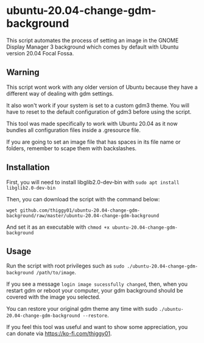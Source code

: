 # ubuntu-20.04-change-gdm-background

This script automates the process of setting an image in the GNOME Display Manager 3 background
which comes by default with Ubuntu version 20.04 Focal Fossa.

## Warning

This script wont work with any older version of Ubuntu because they have a different
way of dealing with gdm settings.

It also won't work if your system is set to a custom gdm3 theme. You will have to reset to the
default configuration of gdm3 before using the script.

This tool was made specifically to work with Ubuntu 20.04 as it now bundles all
configuration files inside a .gresource file.

If you are going to set an image file that has spaces in its file name or folders, remember to
scape them with backslashes.

## Installation

First, you will need to install libglib2.0-dev-bin with `sudo apt install libglib2.0-dev-bin`

Then, you can download the script with the command below:
```
wget github.com/thiggy01/ubuntu-20.04-change-gdm-background/raw/master/ubuntu-20.04-change-gdm-background
```
And set it as an executable with `chmod +x ubuntu-20.04-change-gdm-background`

## Usage

Run the script with root privileges such as `sudo ./ubuntu-20.04-change-gdm-background /path/to/image`.

If you see a message `login image sucessfully changed`, then, when you restart gdm or reboot your
computer, your gdm background should be covered with the image you selected.

You can restore your original gdm theme any time with sudo `./ubuntu-20.04-change-gdm-background
--restore`.

If you feel this tool was useful and want to show some appreciation, you can donate via
https://ko-fi.com/thiggy01.

